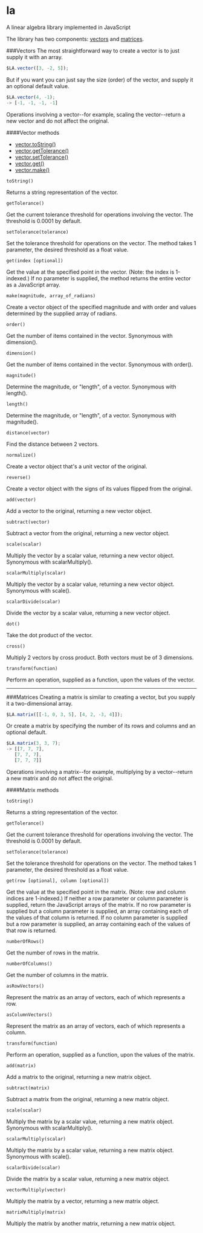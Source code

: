 la
==

A linear algebra library implemented in JavaScript

The library has two components: [vectors](#vectors) and [matrices](#matrices).


###Vectors<a id="vectors"></a>
The most straightforward way to create a vector is to just supply it with an array.

```JavaScript
$LA.vector([3, -2, 5]);
```

But if you want you can just say the size (order) of the vector, and supply it an optional default value.

```JavaScript
$LA.vector(4, -1);
-> [-1, -1, -1, -1]
```

Operations involving a vector--for example, scaling the vector--return a new vector and do not affect the original.

####Vector methods

* [vector.toString()](#vector.toString)
* [vector.getTolerance()](#vector.getTolerance)
* [vector.setTolerance()](#vector.setTolerance)
* [vector.get()](#vector.get)
* [vector.make()](#vector.make)

```
toString()
```
<a id="vector.toString"></a>Returns a string representation of the vector.

```
getTolerance()
```
Get the current tolerance threshold for operations involving the vector.  The threshold is 0.0001 by default.

```
setTolerance(tolerance)
```
Set the tolerance threshold for operations on the vector.  The method takes 1 parameter, the desired threshold as a float value.

```
get(index [optional])
```
Get the value at the specified point in the vector.  (Note: the index is 1-indexed.)  If no parameter is supplied, the method returns the entire vector as a JavaScript array.  

```
make(magnitude, array_of_radians)
```
Create a vector object of the specified magnitude and with order and values determined by the supplied array of radians. 

```
order()
```
Get the number of items contained in the vector.  Synonymous with dimension().

```
dimension()
```
Get the number of items contained in the vector.  Synonymous with order().

```
magnitude()
```
Determine the magnitude, or "length", of a vector.  Synonymous with length().

```
length()
```
Determine the magnitude, or "length", of a vector.  Synonymous with magnitude().

```
distance(vector)
```
Find the distance between 2 vectors.

```
normalize()
```
Create a vector object that's a unit vector of the original.

```
reverse()
```
Create a vector object with the signs of its values flipped from the original.

```
add(vector)
```
Add a vector to the original, returning a new vector object.

```
subtract(vector)
```
Subtract a vector from the original, returning a new vector object.

```
scale(scalar)
```
Multiply the vector by a scalar value, returning a new vector object.  Synonymous with scalarMultiply().

```
scalarMultiply(scalar)
```
Multiply the vector by a scalar value, returning a new vector object.  Synonymous with scale().

```
scalarDivide(scalar)
```
Divide the vector by a scalar value, returning a new vector object.

```
dot()
```
Take the dot product of the vector.

```
cross()
```
Multiply 2 vectors by cross product.  Both vectors must be of 3 dimensions.

```
transform(function)
```
Perform an operation, supplied as a function, upon the values of the vector.

***

###Matrices<a id="matrices"></a>
Creating a matrix is similar to creating a vector, but you supply it a two-dimensional array.

```JavaScript
$LA.matrix([[-1, 0, 3, 5], [4, 2, -3, 4]]);
```

Or create a matrix by specifying the number of its rows and columns and an optional default.

```JavaScript
$LA.matrix(3, 3, 7);
-> [[7, 7, 7],
   [7, 7, 7],
   [7, 7, 7]]
```

Operations involving a matrix--for example, multiplying by a vector--return a new matrix and do not affect the original.

####Matrix methods
```
toString()
```
Returns a string representation of the vector.

```
getTolerance()
```
Get the current tolerance threshold for operations involving the vector.  The threshold is 0.0001 by default.

```
setTolerance(tolerance)
```
Set the tolerance threshold for operations on the vector.  The method takes 1 parameter, the desired threshold as a float value.

```
get(row [optional], column [optional])
```
Get the value at the specified point in the matrix.  (Note: row and column indices are 1-indexed.)  If neither a row parameter or column parameter is supplied, return the JavaScript arrays of the matrix.  If no row parameter is supplied but a column parameter is supplied, an array containing each of the values of that column is returned.  If no column parameter is supplied but a row parameter is supplied, an array containing each of the values of that row is returned.

```
numberOfRows()
```
Get the number of rows in the matrix.

```
numberOfColumns()
```
Get the number of columns in the matrix.

```
asRowVectors()
```
Represent the matrix as an array of vectors, each of which represents a row.

```
asColumnVectors()
```
Represent the matrix as an array of vectors, each of which represents a column.

```
transform(function)
```
Perform an operation, supplied as a function, upon the values of the matrix.

```
add(matrix)
```
Add a matrix to the original, returning a new matrix object.

```
subtract(matrix)
```
Subtract a matrix from the original, returning a new matrix object.

```
scale(scalar)
```
Multiply the matrix by a scalar value, returning a new matrix object.  Synonymous with scalarMultiply().

```
scalarMultiply(scalar)
```
Multiply the matrix by a scalar value, returning a new matrix object.  Synonymous with scale().

```
scalarDivide(scalar)
```
Divide the matrix by a scalar value, returning a new matrix object.

```
vectorMultiply(vector)
```
Multiply the matrix by a vector, returning a new matrix object.

```
matrixMultiply(matrix)
```
Multiply the matrix by another matrix, returning a new matrix object.
